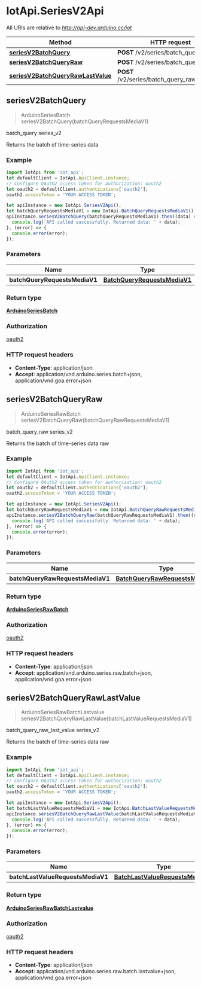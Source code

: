 # IotApi.SeriesV2Api

All URIs are relative to *http://api-dev.arduino.cc/iot*

Method | HTTP request | Description
------------- | ------------- | -------------
[**seriesV2BatchQuery**](SeriesV2Api.md#seriesV2BatchQuery) | **POST** /v2/series/batch_query | batch_query series_v2
[**seriesV2BatchQueryRaw**](SeriesV2Api.md#seriesV2BatchQueryRaw) | **POST** /v2/series/batch_query_raw | batch_query_raw series_v2
[**seriesV2BatchQueryRawLastValue**](SeriesV2Api.md#seriesV2BatchQueryRawLastValue) | **POST** /v2/series/batch_query_raw/lastvalue | batch_query_raw_last_value series_v2



## seriesV2BatchQuery

> ArduinoSeriesBatch seriesV2BatchQuery(batchQueryRequestsMediaV1)

batch_query series_v2

Returns the batch of time-series data

### Example

```javascript
import IotApi from 'iot_api';
let defaultClient = IotApi.ApiClient.instance;
// Configure OAuth2 access token for authorization: oauth2
let oauth2 = defaultClient.authentications['oauth2'];
oauth2.accessToken = 'YOUR ACCESS TOKEN';

let apiInstance = new IotApi.SeriesV2Api();
let batchQueryRequestsMediaV1 = new IotApi.BatchQueryRequestsMediaV1(); // BatchQueryRequestsMediaV1 | 
apiInstance.seriesV2BatchQuery(batchQueryRequestsMediaV1).then((data) => {
  console.log('API called successfully. Returned data: ' + data);
}, (error) => {
  console.error(error);
});

```

### Parameters


Name | Type | Description  | Notes
------------- | ------------- | ------------- | -------------
 **batchQueryRequestsMediaV1** | [**BatchQueryRequestsMediaV1**](BatchQueryRequestsMediaV1.md)|  | 

### Return type

[**ArduinoSeriesBatch**](ArduinoSeriesBatch.md)

### Authorization

[oauth2](../README.md#oauth2)

### HTTP request headers

- **Content-Type**: application/json
- **Accept**: application/vnd.arduino.series.batch+json, application/vnd.goa.error+json


## seriesV2BatchQueryRaw

> ArduinoSeriesRawBatch seriesV2BatchQueryRaw(batchQueryRawRequestsMediaV1)

batch_query_raw series_v2

Returns the batch of time-series data raw

### Example

```javascript
import IotApi from 'iot_api';
let defaultClient = IotApi.ApiClient.instance;
// Configure OAuth2 access token for authorization: oauth2
let oauth2 = defaultClient.authentications['oauth2'];
oauth2.accessToken = 'YOUR ACCESS TOKEN';

let apiInstance = new IotApi.SeriesV2Api();
let batchQueryRawRequestsMediaV1 = new IotApi.BatchQueryRawRequestsMediaV1(); // BatchQueryRawRequestsMediaV1 | 
apiInstance.seriesV2BatchQueryRaw(batchQueryRawRequestsMediaV1).then((data) => {
  console.log('API called successfully. Returned data: ' + data);
}, (error) => {
  console.error(error);
});

```

### Parameters


Name | Type | Description  | Notes
------------- | ------------- | ------------- | -------------
 **batchQueryRawRequestsMediaV1** | [**BatchQueryRawRequestsMediaV1**](BatchQueryRawRequestsMediaV1.md)|  | 

### Return type

[**ArduinoSeriesRawBatch**](ArduinoSeriesRawBatch.md)

### Authorization

[oauth2](../README.md#oauth2)

### HTTP request headers

- **Content-Type**: application/json
- **Accept**: application/vnd.arduino.series.raw.batch+json, application/vnd.goa.error+json


## seriesV2BatchQueryRawLastValue

> ArduinoSeriesRawBatchLastvalue seriesV2BatchQueryRawLastValue(batchLastValueRequestsMediaV1)

batch_query_raw_last_value series_v2

Returns the batch of time-series data raw

### Example

```javascript
import IotApi from 'iot_api';
let defaultClient = IotApi.ApiClient.instance;
// Configure OAuth2 access token for authorization: oauth2
let oauth2 = defaultClient.authentications['oauth2'];
oauth2.accessToken = 'YOUR ACCESS TOKEN';

let apiInstance = new IotApi.SeriesV2Api();
let batchLastValueRequestsMediaV1 = new IotApi.BatchLastValueRequestsMediaV1(); // BatchLastValueRequestsMediaV1 | 
apiInstance.seriesV2BatchQueryRawLastValue(batchLastValueRequestsMediaV1).then((data) => {
  console.log('API called successfully. Returned data: ' + data);
}, (error) => {
  console.error(error);
});

```

### Parameters


Name | Type | Description  | Notes
------------- | ------------- | ------------- | -------------
 **batchLastValueRequestsMediaV1** | [**BatchLastValueRequestsMediaV1**](BatchLastValueRequestsMediaV1.md)|  | 

### Return type

[**ArduinoSeriesRawBatchLastvalue**](ArduinoSeriesRawBatchLastvalue.md)

### Authorization

[oauth2](../README.md#oauth2)

### HTTP request headers

- **Content-Type**: application/json
- **Accept**: application/vnd.arduino.series.raw.batch.lastvalue+json, application/vnd.goa.error+json

